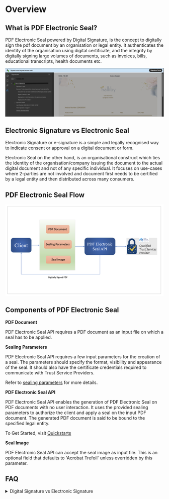 # Overview
## What is PDF Electronic Seal?
PDF Electronic Seal powered by Digital Signature, is the concept to digitally sign the pdf document by an organisation or legal entity.
It authenticates the identity of the organisation using digital certificate, and the integrity by digitally signing large volumes of documents, 
such as invoices, bills, educational transcripts, health documents etc. 


![PDF Electronic Seal Identification](../images/blueBar.png)

<!--- 
REFERENCES
https://wiki.corp.adobe.com/pages/viewpage.action?spaceKey=DEX&title=DC+Platform+-+Sealing+Service+API+and+Use-cases#DCPlatformSealingServiceAPIandUsecases-SignvsSeal-Howdotheydiffer
https://www.adobe.com/in/sign/electronic-signatures.html
https://www.adobe.com/sign/digital-signatures.html
-->

## Electronic Signature vs Electronic Seal
Electronic Signature or e-signature is a simple and legally recognised way to indicate consent or approval on a digital document or form.

Electronic Seal on the other hand, is an organisational construct which ties the identity of the organisation/company 
issuing the document to the actual digital document and not of any specific individual. It focuses on use-cases where 2-parties are not involved and document 
first needs to be certified by a legal entity and then distributed across many consumers.

## PDF Electronic Seal Flow

![PDF Electronic Seal Process](../images/sealProcess.png)

## Components of PDF Electronic Seal

**PDF Document**

PDF Electronic Seal API requires a PDF document as an input file on which a seal has to be applied.

**Sealing Parameters**

PDF Electronic Seal API requires a few input parameters for the creation of a seal. The parameters should specify the 
format, visibility and appearance of the seal. It should also have the certificate credentials required to communicate with Trust Service Providers.<br/>

Refer to [sealing parameters](/overview/pdf-electronic-seal-api/quickstarts/#2-configure-sealing-parameters) for more details.

**PDF Electronic Seal API**

PDF Electronic Seal API enables the generation of PDF Electronic Seal on PDF documents with no user interaction. It uses the provided 
sealing parameters to authorize the client and apply a seal on the input PDF document. The generated PDF document is said to be bound to the specified legal entity.
 
To Get Started, visit [Quickstarts](./quickstarts.md)

**Seal Image**

PDF Electronic Seal API can accept the seal image as input file. This is an optional field that defaults to 'Acrobat Trefoil'
unless overridden by this parameter.

## FAQ
<details><summary>Digital Signature vs Electronic Signature</summary><p>

Electronic Signature is a broad term referring to any electronic process that indicates acceptance of 
an agreement or a record. Typical e-signature solutions use common electronic authentication methods to verify signer 
identity, such as an email address, a corporate ID, or a phone PIN. If increased security is needed, multifactor 
authentication may be used. 
<br/>
Digital Signature is one specific type of e-signature that use certificate-based digital IDs to authenticate signer 
identity and demonstrate proof of signing by binding each signature to the document with encryption. Validation occurs 
through trusted certificate authorities (CAs) or trust service providers (TSPs).

</p></details>



